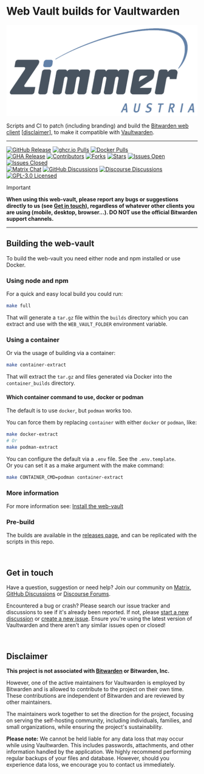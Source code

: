# Web Vault builds for Vaultwarden

![Vaultwarden Logo](./resources/vaultwarden-logo-auto.svg)

Scripts and CI to patch (including branding) and build the [Bitwarden web client](https://github.com/bitwarden/clients/tree/main/apps/web) [[disclaimer](#disclaimer)], to make it compatible with [Vaultwarden](https://github.com/dani-garcia/vaultwarden).

---

[![GitHub Release](https://img.shields.io/github/release/dani-garcia/bw_web_builds.svg?style=for-the-badge&logo=vaultwarden&color=005AA4)](https://github.com/dani-garcia/bw_web_builds/releases/latest)
[![ghcr.io Pulls](https://img.shields.io/badge/dynamic/json?style=for-the-badge&logo=github&logoColor=fff&color=005AA4&url=https%3A%2F%2Fipitio.github.io%2Fbackage%2Fdani-garcia%2Fbw_web_builds%2Fbw_web_builds.json&query=%24.downloads&label=ghcr.io%20pulls&cacheSeconds=14400)](https://github.com/dani-garcia/bw_web_builds/pkgs/container/bw_web_builds)
[![Docker Pulls](https://img.shields.io/docker/pulls/vaultwarden/web-vault.svg?style=for-the-badge&logo=docker&logoColor=fff&color=005AA4&label=docker.io%20pulls)](https://hub.docker.com/r/vaultwarden/web-vault) <br>
[![GHA Release](https://img.shields.io/github/actions/workflow/status/dani-garcia/bw_web_builds/release.yml?style=flat-square&logo=github&logoColor=fff&label=Build%20Workflow)](https://github.com/dani-garcia/bw_web_builds/actions/workflows/release.yml)
[![Contributors](https://img.shields.io/github/contributors-anon/dani-garcia/bw_web_builds.svg?style=flat-square&logo=vaultwarden&color=005AA4)](https://github.com/dani-garcia/bw_web_builds/graphs/contributors)
[![Forks](https://img.shields.io/github/forks/dani-garcia/bw_web_builds.svg?style=flat-square&logo=github&logoColor=fff&color=005AA4)](https://github.com/dani-garcia/bw_web_builds/network/members)
[![Stars](https://img.shields.io/github/stars/dani-garcia/bw_web_builds.svg?style=flat-square&logo=github&logoColor=fff&color=005AA4)](https://github.com/dani-garcia/bw_web_builds/stargazers)
[![Issues Open](https://img.shields.io/github/issues/dani-garcia/bw_web_builds.svg?style=flat-square&logo=github&logoColor=fff&color=005AA4&cacheSeconds=300)](https://github.com/dani-garcia/bw_web_builds/issues)
[![Issues Closed](https://img.shields.io/github/issues-closed/dani-garcia/bw_web_builds.svg?style=flat-square&logo=github&logoColor=fff&color=005AA4&cacheSeconds=300)](https://github.com/dani-garcia/bw_web_builds/issues?q=is%3Aissue+is%3Aclosed) <br>
[![Matrix Chat](https://img.shields.io/matrix/vaultwarden:matrix.org.svg?style=flat-square&logo=matrix&logoColor=fff&color=953B00&cacheSeconds=14400)](https://matrix.to/#/#vaultwarden:matrix.org)
[![GitHub Discussions](https://img.shields.io/github/discussions/dani-garcia/vaultwarden?style=flat-square&logo=github&logoColor=fff&color=953B00&cacheSeconds=300)](https://github.com/dani-garcia/vaultwarden/discussions)
[![Discourse Discussions](https://img.shields.io/discourse/topics?server=https%3A%2F%2Fvaultwarden.discourse.group%2F&style=flat-square&logo=discourse&color=953B00)](https://vaultwarden.discourse.group/)
[![GPL-3.0 Licensed](https://img.shields.io/github/license/dani-garcia/bw_web_builds.svg?style=flat-square&logo=vaultwarden&color=944000&cacheSeconds=14400)](https://github.com/dani-garcia/bw_web_builds/blob/main/LICENSE.txt)


> [!IMPORTANT]
> **When using this web-vault, please report any bugs or suggestions directly to us (see [Get in touch](#get-in-touch)), regardless of whatever other clients you are using (mobile, desktop, browser...). DO NOT use the official Bitwarden support channels.**

---

## Building the web-vault

To build the web-vault you need either node and npm installed or use Docker.

### Using node and npm

For a quick and easy local build you could run:
```bash
make full
```

That will generate a `tar.gz` file within the `builds` directory which you can extract and use with the `WEB_VAULT_FOLDER` environment variable.

### Using a container

Or via the usage of building via a container:
```bash
make container-extract
```

That will extract the `tar.gz` and files generated via Docker into the `container_builds` directory.

#### Which container command to use, docker or podman

The default is to use `docker`, but `podman` works too.

You can force them by replacing `container` with either `docker` or `podman`, like:
```bash
make docker-extract
# Or
make podman-extract
```

You can configure the default via a `.env` file. See the `.env.template`.<br>
Or you can set it as a make argument with the make command:
```bash
make CONTAINER_CMD=podman container-extract
```

### More information

For more information see: [Install the web-vault](https://github.com/dani-garcia/vaultwarden/wiki/Building-binary#install-the-web-vault)


### Pre-build

The builds are available in the [releases page](https://github.com/dani-garcia/bw_web_builds/releases), and can be replicated with the scripts in this repo.

<br>

## Get in touch

Have a question, suggestion or need help? Join our community on [Matrix](https://matrix.to/#/#vaultwarden:matrix.org), [GitHub Discussions](https://github.com/dani-garcia/vaultwarden/discussions) or [Discourse Forums](https://vaultwarden.discourse.group/).

Encountered a bug or crash? Please search our issue tracker and discussions to see if it's already been reported. If not, please [start a new discussion](https://github.com/dani-garcia/vaultwarden/discussions) or [create a new issue](https://github.com/dani-garcia/vaultwarden/issues/). Ensure you're using the latest version of Vaultwarden and there aren't any similar issues open or closed!

<br>

## Disclaimer

**This project is not associated with [Bitwarden](https://bitwarden.com/) or Bitwarden, Inc.**

However, one of the active maintainers for Vaultwarden is employed by Bitwarden and is allowed to contribute to the project on their own time. These contributions are independent of Bitwarden and are reviewed by other maintainers.

The maintainers work together to set the direction for the project, focusing on serving the self-hosting community, including individuals, families, and small organizations, while ensuring the project's sustainability.

**Please note:** We cannot be held liable for any data loss that may occur while using Vaultwarden. This includes passwords, attachments, and other information handled by the application. We highly recommend performing regular backups of your files and database. However, should you experience data loss, we encourage you to contact us immediately.
